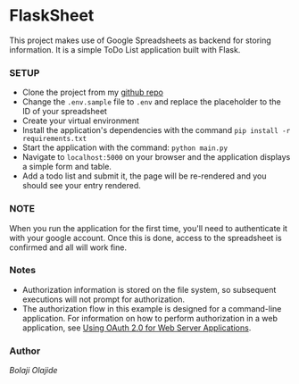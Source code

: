 # FlaskSheet
This project makes use of Google Spreadsheets as backend for storing information. It is a simple ToDo List application built with Flask.

### SETUP
- Clone the project from my [github repo](https://github.com/BolajiOlajide/FlaskSheet)
- Change the `.env.sample` file to `.env` and replace the placeholder to the ID of your spreadsheet
- Create your virtual environment
- Install the application's dependencies with the command `pip install -r requirements.txt`
- Start the application with the command: `python main.py`
- Navigate to `localhost:5000` on your browser and the application displays a simple form and table.
- Add a todo list and submit it, the page will be re-rendered and you should see your entry rendered.

### NOTE

When you run the application for the first time, you'll need to authenticate it with your google account.
Once this is done, access to the spreadsheet is confirmed and all will work fine.

### Notes

- Authorization information is stored on the file system, so subsequent executions will not prompt for authorization.
- The authorization flow in this example is designed for a command-line application. For information on how to perform authorization in a web application, see [Using OAuth 2.0 for Web Server Applications](https://developers.google.com/api-client-library/python/auth/web-app).

### Author

*Bolaji Olajide*

